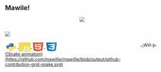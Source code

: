 ## Mawile!


  <div align="center">
    <img src="https://cdn.discordapp.com/attachments/918157579815911444/961789088980164658/mawile-cute_1.gif">
  </div>

  ##

<div align="start"> 
  <a href="https://github.com/mawillie">
  <img height="180em" src="https://github-readme-stats.vercel.app/api?username=mawillie&show_icons=true&theme=outrun&include_all_commits=true&count_private=true"/>
  <!-- <img height="180em" src="https://github-readme-stats.vercel.app/api/top-langs/?username=mawillie&layout=compact&langs_count=4&theme=outrun"/> -->
</div>
  
<div>
    <div style="display: inline_block"><br>
      <img align="center" alt="Will-Python" height="30" width="40" src="https://raw.githubusercontent.com/devicons/devicon/master/icons/python/python-original.svg">
      <img align="center" alt="Will-Js" height="30" width="40" src="https://raw.githubusercontent.com/devicons/devicon/master/icons/javascript/javascript-plain.svg">
      <img align="center" alt="Will-HTML" height="30" width="40" src="https://raw.githubusercontent.com/devicons/devicon/master/icons/html5/html5-original.svg">
      <img align="center" alt="Will-CSS" height="30" width="40" src="https://raw.githubusercontent.com/devicons/devicon/master/icons/css3/css3-original.svg">
      <img align="right" alt="Will-pic" height="150" style="border-radius:50px;"
           src="https://cdn.discordapp.com/attachments/918157579815911444/961785337527558195/pgif2.gif?width=676&height=676">
    </div>
</div>
  
  <div>
       ![Snake animation](https://github.com/mawillie/mawillie/blob/output/github-contribution-grid-snake.svg)
  </div>
  
  ##
